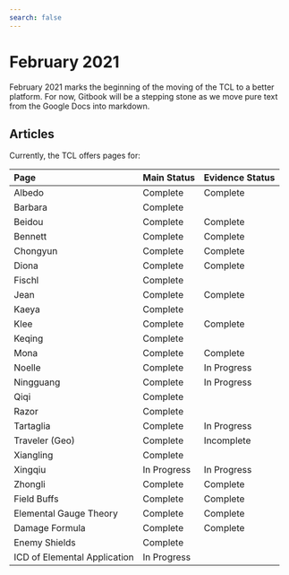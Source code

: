 ```yaml
---
search: false
---
```


# February 2021

February 2021 marks the beginning of the moving of the TCL to a better platform. For now, Gitbook will be a stepping stone as we move pure text from the Google Docs into markdown.

## Articles

Currently, the TCL offers pages for:

| Page | Main Status | Evidence Status |
| :--- | :--- | :--- |
| Albedo | Complete | Complete |
| Barbara | Complete |  |
| Beidou | Complete | Complete |
| Bennett | Complete | Complete |
| Chongyun | Complete | Complete |
| Diona | Complete | Complete |
| Fischl | Complete |  |
| Jean | Complete | Complete |
| Kaeya | Complete |  |
| Klee | Complete | Complete |
| Keqing | Complete |  |
| Mona | Complete | Complete |
| Noelle | Complete | In Progress |
| Ningguang | Complete | In Progress |
| Qiqi | Complete |  |
| Razor | Complete |  |
| Tartaglia | Complete | In Progress |
| Traveler \(Geo\) | Complete | Incomplete |
| Xiangling | Complete |  |
| Xingqiu | In Progress | In Progress |
| Zhongli | Complete | Complete |
| Field Buffs | Complete | Complete |
| Elemental Gauge Theory | Complete | Complete |
| Damage Formula | Complete | Complete |
| Enemy Shields | Complete |  |
| ICD of Elemental Application | In Progress |  |

